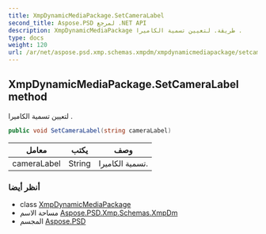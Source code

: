 ```yaml
---
title: XmpDynamicMediaPackage.SetCameraLabel
second_title: Aspose.PSD لمرجع .NET API
description: XmpDynamicMediaPackage طريقة. لتعيين تسمية الكاميرا .
type: docs
weight: 120
url: /ar/net/aspose.psd.xmp.schemas.xmpdm/xmpdynamicmediapackage/setcameralabel/
---
```

## XmpDynamicMediaPackage.SetCameraLabel method

لتعيين تسمية الكاميرا .

```csharp
public void SetCameraLabel(string cameraLabel)
```

| معامل | يكتب | وصف |
| --- | --- | --- |
| cameraLabel | String | تسمية الكاميرا. |

### أنظر أيضا

* class [XmpDynamicMediaPackage](../)
* مساحة الاسم [Aspose.PSD.Xmp.Schemas.XmpDm](../../xmpdynamicmediapackage/)
* المجسم [Aspose.PSD](../../../)


